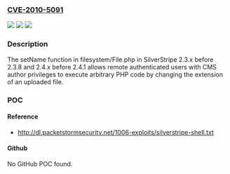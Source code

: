 ### [CVE-2010-5091](https://cve.mitre.org/cgi-bin/cvename.cgi?name=CVE-2010-5091)
![](https://img.shields.io/static/v1?label=Product&message=n%2Fa&color=blue)
![](https://img.shields.io/static/v1?label=Version&message=n%2Fa&color=blue)
![](https://img.shields.io/static/v1?label=Vulnerability&message=n%2Fa&color=brighgreen)

### Description

The setName function in filesystem/File.php in SilverStripe 2.3.x before 2.3.8 and 2.4.x before 2.4.1 allows remote authenticated users with CMS author privileges to execute arbitrary PHP code by changing the extension of an uploaded file.

### POC

#### Reference
- http://dl.packetstormsecurity.net/1006-exploits/silverstripe-shell.txt

#### Github
No GitHub POC found.

